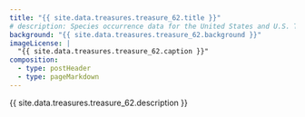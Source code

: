 ```yaml
---
title: "{{ site.data.treasures.treasure_62.title }}"
# description: Species occurrence data for the United States and U.S. Territories.
background: "{{ site.data.treasures.treasure_62.background }}"
imageLicense: |
  "{{ site.data.treasures.treasure_62.caption }}"
composition:
  - type: postHeader
  - type: pageMarkdown
---
```


{{ site.data.treasures.treasure_62.description }}